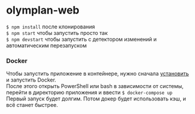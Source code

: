 # olymplan-web  

`$ npm install` после клонирования  
`$ npm start` чтобы запустить просто так  
`$ npm devstart` чтобы запустить с детектором изменений и автоматическим перезапуском

### Docker
Чтобы запустить приложение в контейнере, нужно сначала [установить](https://docker.io) и запустить Docker.  
После этого открыть PowerShell или bash в зависимости от системы,  
перейти в директорию приложения и ввести `$ docker-compose up`  
Первый запуск будет долгим. Потом докер будет использовать кэш, и всё станет быстрее.